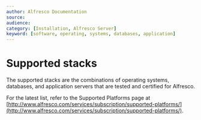 ```yaml
---
author: Alfresco Documentation
source: 
audience: 
category: [Installation, Alfresco Server]
keyword: [software, operating, systems, databases, application]
---
```


# Supported stacks

The supported stacks are the combinations of operating systems, databases, and application servers that are tested and certified for Alfresco.

For the latest list, refer to the Supported Platforms page at [http://www.alfresco.com/services/subscription/supported-platforms/](http://www.alfresco.com/services/subscription/supported-platforms/).


